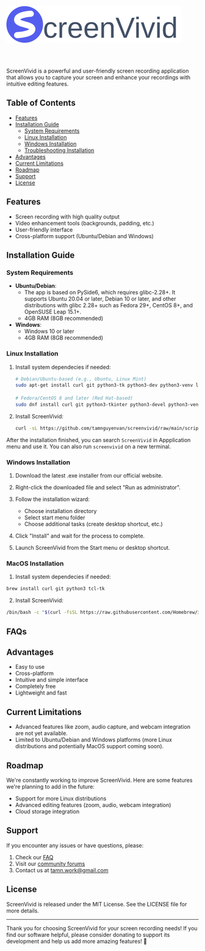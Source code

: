 ![ScreenVivid](./assets/banner.svg)

<br>
<br>

ScreenVivid is a powerful and user-friendly screen recording application that allows you to capture your screen and enhance your recordings with intuitive editing features.
## Table of Contents

- [Features](#features)
- [Installation Guide](#installation-guide)
  - [System Requirements](#system-requirements)
  - [Linux Installation](#linux-installation)
  - [Windows Installation](#windows-installation)
  - [Troubleshooting Installation](#troubleshooting-installation)
- [Advantages](#advantages)
- [Current Limitations](#current-limitations)
- [Roadmap](#roadmap)
- [Support](#support)
- [License](#license)

## Features

- Screen recording with high quality output
- Video enhancement tools (backgrounds, padding, etc.)
- User-friendly interface
- Cross-platform support (Ubuntu/Debian and Windows)

## Installation Guide

### System Requirements

- **Ubuntu/Debian**:
  - The app is based on PySide6, which requires glibc-2.28+. It supports Ubuntu 20.04 or later, Debian 10 or later, and other distributions with glibc 2.28+ such as Fedora 29+, CentOS 8+, and OpenSUSE Leap 15.1+.
  - 4GB RAM (8GB recommended)
- **Windows**:
  - Windows 10 or later
  - 4GB RAM (8GB recommended)

### Linux Installation

1. Install system dependecies if needed:
   ```bash
   # Debian/Ubuntu-based (e.g., Ubuntu, Linux Mint)
   sudo apt-get install curl git python3-tk python3-dev python3-venv libxcb-cursor0 -y

   # Fedora/CentOS 8 and later (Red Hat-based)
   sudo dnf install curl git python3-tkinter python3-devel python3-venv xcb-util-cursor -y
   ```

2. Install ScreenVivid:

   ```bash
   curl -sL https://github.com/tamnguyenvan/screenvivid/raw/main/scripts/install-linux.sh | bash
   ```

After the installation finished, you can search `ScreenVivid` in Appplication menu and use it. You can also run `screenvivid` on a new terminal.

### Windows Installation

1. Download the latest .exe installer from our official website.

2. Right-click the downloaded file and select "Run as administrator".

3. Follow the installation wizard:
   - Choose installation directory
   - Select start menu folder
   - Choose additional tasks (create desktop shortcut, etc.)

4. Click "Install" and wait for the process to complete.

5. Launch ScreenVivid from the Start menu or desktop shortcut.

### MacOS Installation
1. Install system dependecies if needed:
```bash
brew install curl git python3 tcl-tk
```
2. Install ScreenVivid:
```bash
/bin/bash -c "$(curl -fsSL https://raw.githubusercontent.com/Homebrew/install/HEAD/install.sh)"
```

## FAQs


## Advantages

- Easy to use
- Cross-platform
- Intuitive and simple interface
- Completely free
- Lightweight and fast

## Current Limitations

- Advanced features like zoom, audio capture, and webcam integration are not yet available.
- Limited to Ubuntu/Debian and Windows platforms (more Linux distributions and potentially MacOS support coming soon).

## Roadmap

We're constantly working to improve ScreenVivid. Here are some features we're planning to add in the future:

- Support for more Linux distributions
- Advanced editing features (zoom, audio, webcam integration)
- Cloud storage integration

## Support

If you encounter any issues or have questions, please:

1. Check our [FAQ](#faqs)
2. Visit our [community forums](https://discord.gg/NKtmBnR6nE)
3. Contact us at tamn.work@gmail.com

## License

ScreenVivid is released under the MIT License. See the LICENSE file for more details.

---

Thank you for choosing ScreenVivid for your screen recording needs! If you find our software helpful, please consider donating to support its development and help us add more amazing features! 💖